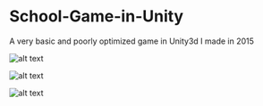 # School-Game-in-Unity
A very basic and poorly optimized game in Unity3d I made in 2015

![alt text](https://i.postimg.cc/FFfPMCcS/p1.png)

![alt text](https://i.postimg.cc/3wSB62x9/p2.png)

![alt text](https://i.postimg.cc/Hkt3wqGq/p3.png)

